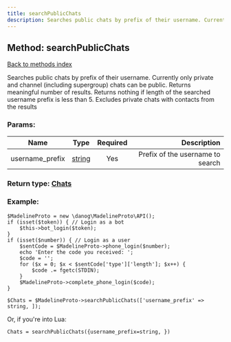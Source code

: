 ```yaml
---
title: searchPublicChats
description: Searches public chats by prefix of their username. Currently only private and channel (including supergroup) chats can be public. Returns meaningful number of results. Returns nothing if length of the searched username prefix is less than 5. Excludes private chats with contacts from the results
---
```

## Method: searchPublicChats  
[Back to methods index](index.md)


Searches public chats by prefix of their username. Currently only private and channel (including supergroup) chats can be public. Returns meaningful number of results. Returns nothing if length of the searched username prefix is less than 5. Excludes private chats with contacts from the results

### Params:

| Name     |    Type       | Required | Description |
|----------|:-------------:|:--------:|------------:|
|username\_prefix|[string](../types/string.md) | Yes|Prefix of the username to search|


### Return type: [Chats](../types/Chats.md)

### Example:


```
$MadelineProto = new \danog\MadelineProto\API();
if (isset($token)) { // Login as a bot
    $this->bot_login($token);
}
if (isset($number)) { // Login as a user
    $sentCode = $MadelineProto->phone_login($number);
    echo 'Enter the code you received: ';
    $code = '';
    for ($x = 0; $x < $sentCode['type']['length']; $x++) {
        $code .= fgetc(STDIN);
    }
    $MadelineProto->complete_phone_login($code);
}

$Chats = $MadelineProto->searchPublicChats(['username_prefix' => string, ]);
```

Or, if you're into Lua:

```
Chats = searchPublicChats({username_prefix=string, })
```

